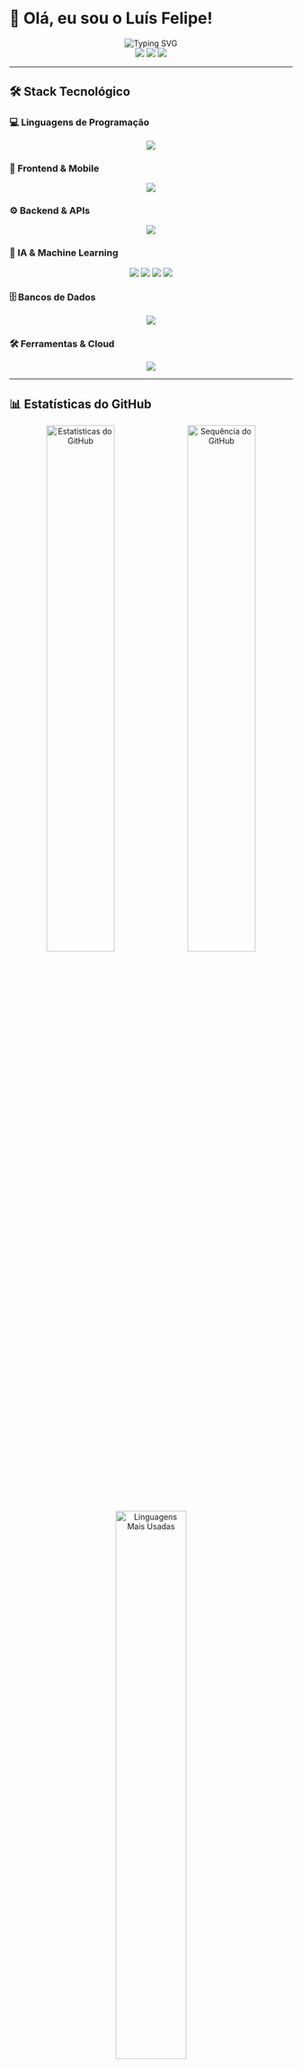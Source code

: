 # 👋 Olá, eu sou o Luís Felipe!

<div align="center">
  <img src="https://readme-typing-svg.herokuapp.com?font=Fira+Code&weight=600&size=28&duration=3000&pause=1000&color=6366F1&center=true&vCenter=true&width=600&lines=Engenheiro+de+Software+%26+IA;Estudante+de+Eng.+Computação;Desenvolvedor+Full+Stack;Entusiasta+de+Tecnologia" alt="Typing SVG" />
</div>

<div align="center">
  <img src="https://img.shields.io/badge/🏢-ExACTa_PUC--Rio-6366F1?style=for-the-badge&logoColor=white"/>
  <img src="https://img.shields.io/badge/🎓-Eng._Computação-8B5CF6?style=for-the-badge&logoColor=white"/>
  <img src="https://img.shields.io/badge/📍-Rio_de_Janeiro-A855F7?style=for-the-badge&logoColor=white"/>
</div>

---

## 🛠️ Stack Tecnológico

### 💻 Linguagens de Programação
<div align="center">
  <img src="https://skillicons.dev/icons?i=python,javascript,java,c,cpp,lua&theme=dark" />
</div>

### 🎨 Frontend & Mobile
<div align="center">
  <img src="https://skillicons.dev/icons?i=react,angular,flutter,html,css,tailwind&theme=dark" />
</div>

### ⚙️ Backend & APIs
<div align="center">
  <img src="https://skillicons.dev/icons?i=nodejs,flask,fastapi,express&theme=dark" />
</div>

### 🤖 IA & Machine Learning
<div align="center">
  <img src="https://skillicons.dev/icons?i=tensorflow,pytorch&theme=dark" />
  <img src="https://img.shields.io/badge/Pandas-150458?style=for-the-badge&logo=pandas&logoColor=white"/>
  <img src="https://img.shields.io/badge/NumPy-013243?style=for-the-badge&logo=numpy&logoColor=white"/>
  <img src="https://img.shields.io/badge/Scikit--learn-F7931E?style=for-the-badge&logo=scikit-learn&logoColor=white"/>
</div>

### 🗄️ Bancos de Dados
<div align="center">
  <img src="https://skillicons.dev/icons?i=postgresql,sqlite,mongodb,redis&theme=dark" />
</div>

### 🛠️ Ferramentas & Cloud
<div align="center">
  <img src="https://skillicons.dev/icons?i=git,docker,aws,gcp,linux,vscode&theme=dark" />
</div>

---

## 📊 Estatísticas do GitHub

<div align="center">
  <picture>
    <source 
      srcset="https://github-readme-stats.vercel.app/api?username=luisf2907&show_icons=true&theme=tokyonight&hide_border=true&count_private=true&bg_color=0D1117&title_color=6366F1&text_color=C9D1D9&icon_color=8B5CF6"
      media="(prefers-color-scheme: dark)"
    />
    <img 
      src="https://github-readme-stats.vercel.app/api?username=luisf2907&show_icons=true&theme=default&hide_border=true&count_private=true&bg_color=FFFFFF&title_color=6366F1&text_color=24292F&icon_color=8B5CF6"
      alt="Estatísticas do GitHub"
      width="49%"
    />
  </picture>
  
  <picture>
    <source 
      srcset="https://github-readme-streak-stats.herokuapp.com?user=luisf2907&theme=tokyonight&hide_border=true&background=0D1117&stroke=6366F1&ring=8B5CF6&fire=A855F7&currStreakNum=C9D1D9&sideNums=C9D1D9&currStreakLabel=6366F1&sideLabels=8B5CF6&dates=9CA3AF"
      media="(prefers-color-scheme: dark)"
    />
    <img 
      src="https://github-readme-streak-stats.herokuapp.com?user=luisf2907&theme=default&hide_border=true&background=FFFFFF&stroke=6366F1&ring=8B5CF6&fire=A855F7&currStreakNum=24292F&sideNums=24292F&currStreakLabel=6366F1&sideLabels=8B5CF6&dates=6B7280"
      alt="Sequência do GitHub"
      width="49%"
    />
  </picture>
</div>

<div align="center" style="margin-top: 20px;">
  <picture>
    <source 
      srcset="https://github-readme-stats.vercel.app/api/top-langs/?username=luisf2907&layout=compact&theme=tokyonight&hide_border=true&bg_color=0D1117&title_color=6366F1&text_color=C9D1D9"
      media="(prefers-color-scheme: dark)"
    />
    <img 
      src="https://github-readme-stats.vercel.app/api/top-langs/?username=luisf2907&layout=compact&theme=default&hide_border=true&bg_color=FFFFFF&title_color=6366F1&text_color=24292F"
      alt="Linguagens Mais Usadas"
      width="50%"
    />
  </picture>
</div>

<div align="center" style="margin-top: 20px;">
  <picture>
    <source 
      srcset="https://github-readme-activity-graph.vercel.app/graph?username=luisf2907&theme=tokyo-night&hide_border=true&bg_color=0D1117&color=6366F1&line=8B5CF6&point=A855F7&area=true&hide_title=true"
      media="(prefers-color-scheme: dark)"
    />
    <img 
      src="https://github-readme-activity-graph.vercel.app/graph?username=luisf2907&theme=github-compact&hide_border=true&bg_color=FFFFFF&color=6366F1&line=8B5CF6&point=A855F7&area=true&hide_title=true"
      alt="Gráfico de Atividades"
      width="95%"
    />
  </picture>
</div>

---

## 🚀 Projetos em Destaque

### 💼 **Projeto Principal**
<div align="center">
  
[![Open Chat](https://img.shields.io/badge/🤖_Open_Chat-Chatbot_Open--Source-6366F1?style=for-the-badge&logo=github&logoColor=white)](https://github.com/luisf2907/open-chat)

</div>

*Chatbot open-source com APIs personalizáveis, permitindo controle total sobre custos e personalização para qualquer pessoa ou empresa.*

### 🎓 **Projetos Acadêmicos**
<div align="center">
  
[![Sistemas Operacionais](https://img.shields.io/badge/💻_Sistemas_Operacionais-C/Linux-8B5CF6?style=for-the-badge&logo=linux&logoColor=white)](https://github.com/david-wolff/T01-Sistemas-Operacionais)
[![Mancala Game](https://img.shields.io/badge/🎮_Mancala-Algoritmos_&_Jogos-A855F7?style=for-the-badge&logo=gamemaker&logoColor=white)](https://github.com/MTuro/Mancala)
[![Battleship](https://img.shields.io/badge/⚓_Battleship-Programação-C084FC?style=for-the-badge&logo=cplusplus&logoColor=white)](https://github.com/RafaelBastos44/Battleship)

</div>

---

## 🌱 Foco Atual

<table align="center">
<tr>
<td align="center" width="50%">

**🔭 Desenvolvimento**
- **[Open Chat](https://github.com/luisf2907/open-chat)**: Chatbot open-source
- APIs personalizáveis e controle de custos
- Arquitetura escalável e modular

</td>
<td align="center" width="50%">

**📚 Aprendizado**
- **Metodologias Ágeis** avançadas
- Framework **Lean Inception**
- Otimização do ciclo de vida de software

</td>
</tr>
</table>

---

## 💡 Interesses & Objetivos

<div align="center">
  
🤝 **Networking** • 💡 **Inovação em IA** • 👨‍💻 **Open Source** • 🚀 **Novos Desafios**

</div>

- **Conectar** com profissionais da área de tecnologia
- **Explorar** novas fronteiras em IA e desenvolvimento
- **Contribuir** em projetos open-source inovadores  
- **Crescer** profissionalmente em ambientes desafiadores

---

## 📬 Vamos Conectar?

<div align="center">
  
[![LinkedIn](https://img.shields.io/badge/LinkedIn-Conectar-0077B5?style=for-the-badge&logo=linkedin&logoColor=white)](https://www.linkedin.com/in/luisfelipefrontin/)
[![Email](https://img.shields.io/badge/Email-Contato-0078D4?style=for-the-badge&logo=microsoft-outlook&logoColor=white)](mailto:lfcfrontinw@outlook.com)
[![GitHub](https://img.shields.io/badge/GitHub-Seguir-171515?style=for-the-badge&logo=github&logoColor=white)](https://github.com/luisf2907)

</div>

<div align="center" style="margin-top: 15px;">
  
[![ExACTa](https://img.shields.io/badge/🏢_ExACTa-Empresa_Atual-6366F1?style=for-the-badge&logoColor=white)](https://www.exacta.inf.puc-rio.br/)
[![PUC-Rio](https://img.shields.io/badge/🎓_PUC--Rio-Departamento_de_Informática-8B5CF6?style=for-the-badge&logoColor=white)](https://www.inf.puc-rio.br/)

</div>

---

<div align="center">
  <img src="https://komarev.com/ghpvc/?username=luisf2907&label=Visualizações%20do%20Perfil&color=6366F1&style=for-the-badge" alt="Contador de visualizações" />
</div>

<div align="center">
  <i>💻 "Transformando ideias em código, código em soluções." 💻</i>
</div>
